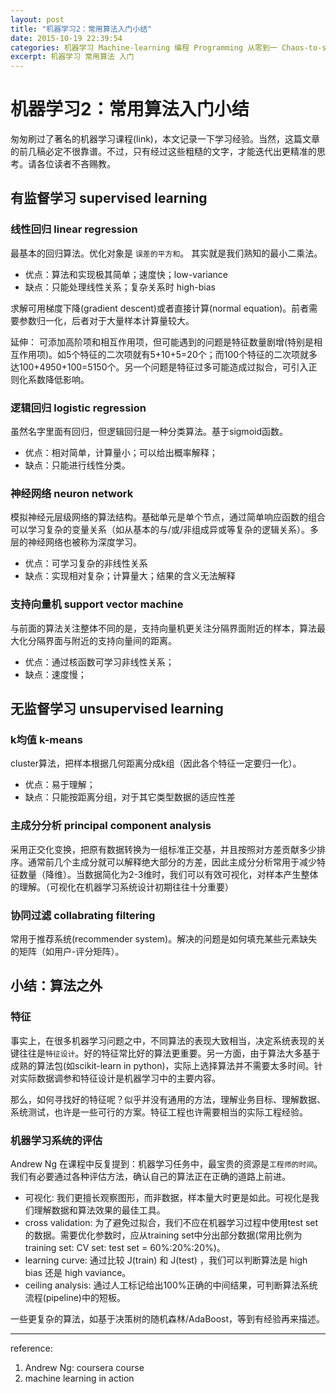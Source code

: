 ```yaml
---
layout: post
title: "机器学习2：常用算法入门小结"
date: 2015-10-19 22:39:54
categories: 机器学习 Machine-learning 编程 Programming 从零到一 Chaos-to-sth
excerpt: 机器学习 常用算法 入门
---
```



# 机器学习2：常用算法入门小结


匆匆刷过了著名的机器学习课程(link)，本文记录一下学习经验。当然，这篇文章的前几稿必定不很靠谱。不过，只有经过这些粗糙的文字，才能迭代出更精准的思考。请各位读者不吝赐教。

## 有监督学习 supervised learning

### 线性回归 linear regression
最基本的回归算法。优化对象是 `误差的平方和`。 其实就是我们熟知的最小二乘法。

- 优点：算法和实现极其简单；速度快；low-variance
- 缺点：只能处理线性关系；复杂关系时 high-bias

求解可用梯度下降(gradient descent)或者直接计算(normal equation)。前者需要参数归一化，后者对于大量样本计算量较大。

延伸： 可添加高阶项和相互作用项，但可能遇到的问题是特征数量剧增(特别是相互作用项)。如5个特征的二次项就有5+10+5=20个；而100个特征的二次项就多达100+4950+100=5150个。另一个问题是特征过多可能造成过拟合，可引入正则化系数降低影响。

### 逻辑回归 logistic regression

虽然名字里面有回归，但逻辑回归是一种分类算法。基于sigmoid函数。

- 优点：相对简单，计算量小；可以给出概率解释；
- 缺点：只能进行线性分类。

### 神经网络 neuron network

模拟神经元层级网络的算法结构。基础单元是单个节点，通过简单响应函数的组合可以学习复杂的变量关系（如从基本的与/或/非组成异或等复杂的逻辑关系）。多层的神经网络也被称为深度学习。

- 优点：可学习复杂的非线性关系
- 缺点：实现相对复杂；计算量大；结果的含义无法解释

### 支持向量机 support vector machine

与前面的算法关注整体不同的是，支持向量机更关注分隔界面附近的样本，算法最大化分隔界面与附近的支持向量间的距离。

- 优点：通过核函数可学习非线性关系；
- 缺点：速度慢；

## 无监督学习 unsupervised learning

### k均值 k-means

cluster算法，把样本根据几何距离分成k组（因此各个特征一定要归一化）。

- 优点：易于理解；
- 缺点：只能按距离分组，对于其它类型数据的适应性差

### 主成分分析 principal component analysis

采用正交化变换，把原有数据转换为一组标准正交基，并且按照对方差贡献多少排序。通常前几个主成分就可以解释绝大部分的方差，因此主成分分析常用于减少特征数量（降维）。当数据简化为2-3维时，我们可以有效可视化，对样本产生整体的理解。（可视化在机器学习系统设计初期往往十分重要）

### 协同过滤 collabrating filtering

常用于推荐系统(recommender system)。解决的问题是如何填充某些元素缺失的矩阵（如用户-评分矩阵）。


## 小结：算法之外

### 特征

事实上，在很多机器学习问题之中，不同算法的表现大致相当，决定系统表现的关键往往是`特征设计`。好的特征常比好的算法更重要。另一方面，由于算法大多基于成熟的算法包(如scikit-learn in python)，实际上选择算法并不需要太多时间。针对实际数据调参和特征设计是机器学习中的主要内容。

那么，如何寻找好的特征呢？似乎并没有通用的方法，理解业务目标、理解数据、系统测试，也许是一些可行的方案。特征工程也许需要相当的实际工程经验。

### 机器学习系统的评估

Andrew Ng 在课程中反复提到：机器学习任务中，最宝贵的资源是`工程师的时间`。我们有必要通过各种评估方法，确认自己的算法正在正确的道路上前进。

- 可视化: 我们更擅长观察图形，而非数据，样本量大时更是如此。可视化是我们理解数据和算法效果的最佳工具。
- cross validation: 为了避免过拟合，我们不应在机器学习过程中使用test set的数据。需要优化参数时，应从training set中分出部分数据(常用比例为training set: CV set: test set = 60%:20%:20%)。
- learning curve: 通过比较 J(train) 和 J(test) ，我们可以判断算法是 high bias 还是 high vaviance。
- ceiling analysis: 通过人工标记给出100%正确的中间结果，可判断算法系统流程(pipeline)中的短板。

一些更复杂的算法，如基于决策树的随机森林/AdaBoost，等到有经验再来描述。

----

reference:

1. Andrew Ng: coursera course
2. machine learning in action 
